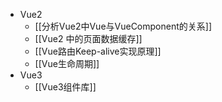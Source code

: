 - Vue2
    - [[分析Vue2中Vue与VueComponent的关系]]
    - [[Vue2 中的页面数据缓存]]
    - [[Vue路由Keep-alive实现原理]]
    - [[Vue生命周期]]
- Vue3
    - [[Vue3组件库]]
